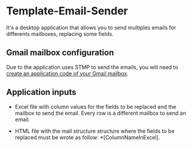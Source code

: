 # Template-Email-Sender

It's a desktop application that allows you to send multiples emails for differents mailboxes, replacing some fields.

## Gmail mailbox configuration

Due to the application uses STMP to send the emails, you will need to [create an application code of your Gmail mailbox](https://support.google.com/mail/answer/185833?hl=en).

## Application inputs

- Excel file with column values for the fields to be replaced and the mailbox to send the email.
Every row is a different mailbox to send an email.

- HTML file with the mail structure structure where the fields to be replaced must be wrote as follow: *[ColumnNameInExcel].

